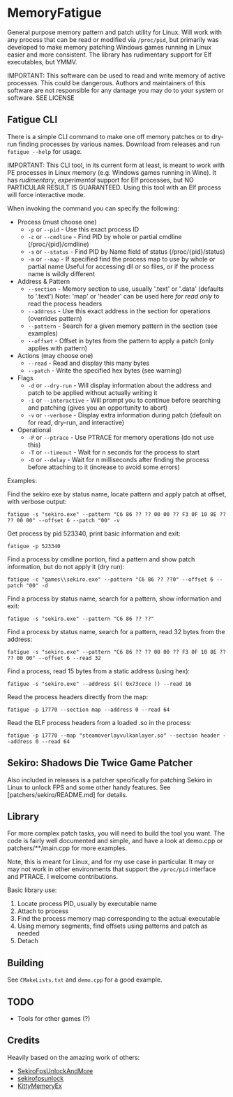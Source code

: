# MemoryFatigue

General purpose memory pattern and patch utility for Linux. Will work with any process that can be
read or modified via `/proc/pid`, but primarily was developed to make memory patching Windows games
running in Linux easier and more consistent. The library has rudimentary support for Elf executables,
but YMMV.

IMPORTANT: This software can be used to read and write memory of active processes. This could be dangerous.
Authors and maintainers of this software are not responsible for any damage you may do to your system or software.
SEE LICENSE

## Fatigue CLI

There is a simple CLI command to make one off memory patches or to dry-run finding processes by various
names. Download from releases and run `fatigue --help` for usage.

IMPORTANT: This CLI tool, in its current form at least, is meant to work with PE processes in Linux memory
(e.g. Windows games running in Wine). It has _rudimentary_, _experimental_ support for Elf processes, but
NO PARTICULAR RESULT IS GUARANTEED. Using this tool with an Elf process will force interactive mode.

When invoking the command you can specify the following:

- Process (must choose one)
  - `-p` or `--pid` - Use this exact process ID
  - `-c` or `--cmdline` - Find PID by whole or partial cmdline (/proc/{pid}/cmdline)
  - `-s` or `--status` - Find PID by Name field of status (/proc/{pid}/status)
  - `-m` or `--map` - If specified find the process map to use by whole or partial name
                      Useful for accessing dll or so files, or if the process name is wildly different
- Address & Pattern
  - `--section` - Memory section to use, usually '.text' or '.data' (defaults to '.text')
                  Note: 'map' or 'header' can be used here _for read only_ to read the process headers
  - `--address` - Use this exact address in the section for operations (overrides pattern)
  - `--pattern` - Search for a given memory pattern in the section (see examples)
  - `--offset` - Offset in bytes from the pattern to apply a patch (only applies with pattern)
- Actions (may choose one)
  - `--read` - Read and display this many bytes
  - `--patch` - Write the specified hex bytes (see warning)
- Flags
  - `-d` or `--dry-run` - Will display information about the address and patch to be applied without actually writing it
  - `-i` or `--interactive` - Will prompt you to continue before searching and patching (gives you an opportunity to abort)
  - `-v` or `--verbose` - Display extra information during patch (default on for read, dry-run, and interactive)
- Operational
  - `-P` or `--ptrace` - Use PTRACE for memory operations (do not use this)
  - `-T` or `--timeout` - Wait for n seconds for the process to start
  - `-D` or `--delay` - Wait for n milliseconds after finding the process before attaching to it (increase to avoid some errors)

Examples:

Find the sekiro exe by status name, locate pattern and apply patch at offset, with verbose output:

```fatigue -s "sekiro.exe" --pattern "C6 86 ?? ?? 00 00 ?? F3 0F 10 8E ?? ?? 00 00" --offset 6 --patch "00" -v```

Get process by pid 523340, print basic information and exit:

```fatigue -p 523340```

Find a process by cmdline portion, find a pattern and show patch information, but do not apply it (dry run):

```fatigue -c "games\\sekiro.exe" --pattern "C6 86 ?? ??0" --offset 6 --patch "00" -d```

Find a process by status name, search for a pattern, show information and exit:

```fatigue -s "sekiro.exe" --pattern "C6 86 ?? ??"```

Find a process by status name, search for a pattern, read 32 bytes from the address:

```fatigue -s "sekiro.exe" --pattern "C6 86 ?? ?? 00 00 ?? F3 0F 10 8E ?? ?? 00 00" --offset 6 --read 32```

Find a process, read 15 bytes from a static address (using hex):

```fatigue -s "sekiro.exe" --address $(( 0x73cece )) --read 16```

Read the process headers directly from the map:

```fatigue -p 17770 --section map --address 0 --read 64```

Read the ELF process headers from a loaded .so in the process:

```fatigue -p 17770 --map "steamoverlayvulkanlayer.so" --section header --address 0 --read 64```


## Sekiro: Shadows Die Twice Game Patcher

Also included in releases is a patcher specifically for patching Sekiro in Linux to unlock FPS and some
other handy features. See [patchers/sekiro/README.md] for details.

## Library

For more complex patch tasks, you will need to build the tool you want. The code is fairly well documented
and simple, and have a look at demo.cpp or patchers/**/main.cpp for more examples.

Note, this is meant for Linux, and for my use case in particular. It may or may not work in other
environments that support the `/proc/pid` interface and PTRACE. I welcome contributions.

Basic library use:

1. Locate process PID, usually by executable name
2. Attach to process
3. Find the process memory map corresponding to the actual executable
4. Using memory segments, find offsets using patterns and patch as needed
5. Detach

## Building

See `CMakeLists.txt` and `demo.cpp` for a good example.

## TODO

- Tools for other games (?)

## Credits

Heavily based on the amazing work of others:
- [SekiroFpsUnlockAndMore](https://github.com/uberhalit/SekiroFpsUnlockAndMore)
- [sekirofpsunlock](https://github.com/Lahvuun/sekirofpsunlock)
- [KittyMemoryEx](https://github.com/MJx0/KittyMemoryEx)
